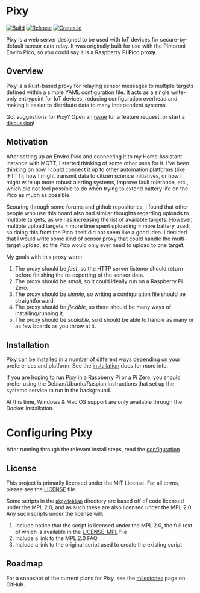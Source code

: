 # Pixy

[![Build](https://github.com/cryptaliagy/pixy/actions/workflows/build.yaml/badge.svg)](https://github.com/cryptaliagy/pixy/actions/workflows/build.yaml)
[![Release](https://github.com/cryptaliagy/pixy/actions/workflows/release.yaml/badge.svg)](https://github.com/cryptaliagy/pixy/actions/workflows/release.yaml)
[![Crates.io](https://img.shields.io/crates/v/pixy)](https://crates.io/crates/pixy)

Pixy is a web server designed to be used with IoT devices for secure-by-default sensor data relay. It was originally built for use with the Pimoroni Enviro Pico, so you could say it is a Raspberry Pi **Pi**co pro**xy**.

## Overview

Pixy is a Rust-based proxy for relaying sensor messages to multiple targets defined within a simple YAML configuration file. It acts as a single write-only entrypoint for IoT devices, reducing configuration overhead and making it easier to distribute data to many independent systems.

Got suggestions for Pixy? Open an [issue](https://github.com/cryptaliagy/pixy/issues) for a feature request, or start a [discussion](https://github.com/cryptaliagy/pixy/discussions)!

## Motivation

After setting up an Enviro Pico and connecting it to my Home Assistant instance with MQTT, I started thinking of some other uses for it. I've been thinking on how I could connect it up to other automation platforms (like IFTTT), how I might transmit data to citizen science initiatives, or how I might wire up more robust alerting systems, improve fault tolerance, etc., which did not feel possible to do when trying to extend battery life on the Pico as much as possible.

Scouring through some forums and github repositories, I found that other people who use this board also had similar thoughts regarding uploads to multiple targets, as well as increasing the list of available targets. However, multiple upload targets = more time spent uploading = more battery used, so doing this from the Pico itself did not seem like a good idea. I decided that I would write some kind of sensor proxy that could handle the multi-target upload, so the Pico would only ever need to upload to one target.

My goals with this proxy were:

1. The proxy should be _fast_, so the HTTP server listener should return before finishing the re-exporting of the sensor data.
1. The proxy should be _small_, so it could ideally run on a Raspberry Pi Zero.
1. The proxy should be _simple_, so writing a configuration file should be straightforward.
1. The proxy should be _flexible_, so there should be many ways of installing/running it.
1. The proxy should be _scalable_, so it should be able to handle as many or as few boards as you throw at it.

## Installation

Pixy can be installed in a number of different ways depending on your preferences and platform. See the [installation](/docs/Installing.md) docs for more info.

If you are hoping to run Pixy in a Raspberry Pi or a Pi Zero, you should prefer using the Debian/Ubuntu/Raspian instructions that set up the systemd service to run in the background.

At this time, Windows & Mac OS support are only available through the Docker installation.

# Configuring Pixy

After running through the relevant install steps, read the [configuration](/docs/Configuring.md)

## License

This project is primarily licensed under the MIT License. For all terms, please see the [LICENSE](/LICENSE) file.

Some scripts in the [`pkg/debian`](/pkg/debian) directory are based off of code licensed under the MPL 2.0, and as such these are also licensed under the MPL 2.0. Any such scripts under the license will:

1. Include notice that the script is licensed under the MPL 2.0, the full text of which is available in the [LICENSE-MPL](/LICENSE-MPL) file
1. Include a link to the MPL 2.0 FAQ
1. Include a link to the original script used to create the existing script

## Roadmap

For a snapshot of the current plans for Pixy, see the [milestones](https://github.com/cryptaliagy/pixy/milestones) page on GitHub.

